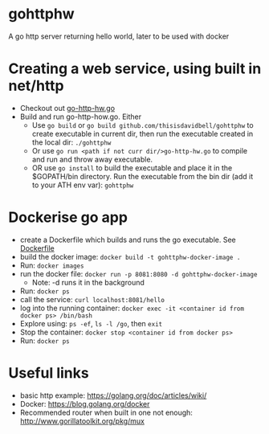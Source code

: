 # gohttphw
A go http server returning hello world, later to be used with docker

# Creating a web service, using built in net/http
* Checkout out [go-http-hw.go](go-http-hw.go)
* Build and run go-http-how.go. Either
  * Use `go build` or `go build github.com/thisisdavidbell/gohttphw` to create executable in current dir, then run the executable created in the local dir: `./gohttphw`
  * Or use `go run <path if not curr dir/>go-http-hw.go` to compile and run and throw away executable.
  * OR use `go install` to build the executable and place it in the $GOPATH/bin directory. Run the executable from the bin dir (add it to your ATH env var): `gohttphw`

# Dockerise go app
* create a Dockerfile which builds and runs the go executable. See [Dockerfile](Dockerfile)
* build the docker image: `docker build -t gohttphw-docker-image .`
* Run: `docker images`
* run the docker file: `docker run -p 8081:8080 -d gohttphw-docker-image`
  * Note: -d runs it in the background
* Run: `docker ps`
* call the service: `curl localhost:8081/hello`
* log into the running container: `docker exec -it <container id from docker ps> /bin/bash`
* Explore using: `ps -ef`, `ls -l /go`, then `exit`
* Stop the container: `docker stop <container id from docker ps>`
* Run: `docker ps`

# Useful links
* basic http example: https://golang.org/doc/articles/wiki/
* Docker: https://blog.golang.org/docker
* Recommended router when built in one not enough: http://www.gorillatoolkit.org/pkg/mux
